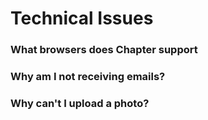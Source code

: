# Technical Issues

### What browsers does Chapter support

### Why am I not receiving emails?

### Why can't I upload a photo?